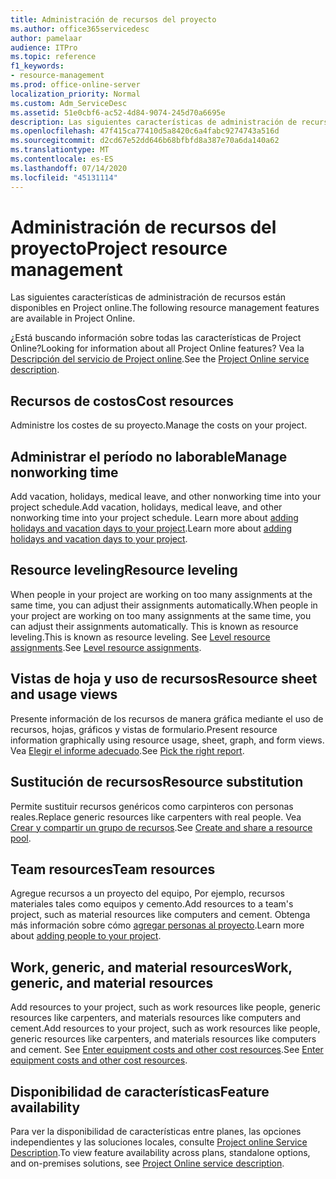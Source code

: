 ```yaml
---
title: Administración de recursos del proyecto
ms.author: office365servicedesc
author: pamelaar
audience: ITPro
ms.topic: reference
f1_keywords:
- resource-management
ms.prod: office-online-server
localization_priority: Normal
ms.custom: Adm_ServiceDesc
ms.assetid: 51e0cbf6-ac52-4d84-9074-245d70a6695e
description: Las siguientes características de administración de recursos están disponibles en Project online.
ms.openlocfilehash: 47f415ca77410d5a8420c6a4fabc9274743a516d
ms.sourcegitcommit: d2cd67e52dd646b68bfbfd8a387e70a6da140a62
ms.translationtype: MT
ms.contentlocale: es-ES
ms.lasthandoff: 07/14/2020
ms.locfileid: "45131114"
---
```

# <a name="project-resource-management"></a><span data-ttu-id="22495-103">Administración de recursos del proyecto</span><span class="sxs-lookup"><span data-stu-id="22495-103">Project resource management</span></span>

<span data-ttu-id="22495-104">Las siguientes características de administración de recursos están disponibles en Project online.</span><span class="sxs-lookup"><span data-stu-id="22495-104">The following resource management features are available in Project Online.</span></span>
  
<span data-ttu-id="22495-105">¿Está buscando información sobre todas las características de Project Online?</span><span class="sxs-lookup"><span data-stu-id="22495-105">Looking for information about all Project Online features?</span></span> <span data-ttu-id="22495-106">Vea la [Descripción del servicio de Project online](project-online-service-description.md).</span><span class="sxs-lookup"><span data-stu-id="22495-106">See the [Project Online service description](project-online-service-description.md).</span></span>
  
## <a name="cost-resources"></a><span data-ttu-id="22495-107">Recursos de costos</span><span class="sxs-lookup"><span data-stu-id="22495-107">Cost resources</span></span>

<span data-ttu-id="22495-108">Administre los costes de su proyecto.</span><span class="sxs-lookup"><span data-stu-id="22495-108">Manage the costs on your project.</span></span>
  
## <a name="manage-nonworking-time"></a><span data-ttu-id="22495-109">Administrar el período no laborable</span><span class="sxs-lookup"><span data-stu-id="22495-109">Manage nonworking time</span></span>

<span data-ttu-id="22495-110">Add vacation, holidays, medical leave, and other nonworking time into your project schedule.</span><span class="sxs-lookup"><span data-stu-id="22495-110">Add vacation, holidays, medical leave, and other nonworking time into your project schedule.</span></span> <span data-ttu-id="22495-111">Learn more about [adding holidays and vacation days to your project](https://go.microsoft.com/fwlink/p/?LinkId=271337).</span><span class="sxs-lookup"><span data-stu-id="22495-111">Learn more about [adding holidays and vacation days to your project](https://go.microsoft.com/fwlink/p/?LinkId=271337).</span></span>
  
## <a name="resource-leveling"></a><span data-ttu-id="22495-112">Resource leveling</span><span class="sxs-lookup"><span data-stu-id="22495-112">Resource leveling</span></span>

<span data-ttu-id="22495-113">When people in your project are working on too many assignments at the same time, you can adjust their assignments automatically.</span><span class="sxs-lookup"><span data-stu-id="22495-113">When people in your project are working on too many assignments at the same time, you can adjust their assignments automatically.</span></span> <span data-ttu-id="22495-114">This is known as resource leveling.</span><span class="sxs-lookup"><span data-stu-id="22495-114">This is known as resource leveling.</span></span> <span data-ttu-id="22495-115">See [Level resource assignments](https://go.microsoft.com/fwlink/p/?LinkId=271348).</span><span class="sxs-lookup"><span data-stu-id="22495-115">See [Level resource assignments](https://go.microsoft.com/fwlink/p/?LinkId=271348).</span></span>
  
## <a name="resource-sheet-and-usage-views"></a><span data-ttu-id="22495-116">Vistas de hoja y uso de recursos</span><span class="sxs-lookup"><span data-stu-id="22495-116">Resource sheet and usage views</span></span>

<span data-ttu-id="22495-117">Presente información de los recursos de manera gráfica mediante el uso de recursos, hojas, gráficos y vistas de formulario.</span><span class="sxs-lookup"><span data-stu-id="22495-117">Present resource information graphically using resource usage, sheet, graph, and form views.</span></span> <span data-ttu-id="22495-118">Vea [Elegir el informe adecuado](https://go.microsoft.com/fwlink/?LinkId=402920).</span><span class="sxs-lookup"><span data-stu-id="22495-118">See [Pick the right report](https://go.microsoft.com/fwlink/?LinkId=402920).</span></span>
  
## <a name="resource-substitution"></a><span data-ttu-id="22495-119">Sustitución de recursos</span><span class="sxs-lookup"><span data-stu-id="22495-119">Resource substitution</span></span>

<span data-ttu-id="22495-120">Permite sustituir recursos genéricos como carpinteros con personas reales.</span><span class="sxs-lookup"><span data-stu-id="22495-120">Replace generic resources like carpenters with real people.</span></span> <span data-ttu-id="22495-121">Vea [Crear y compartir un grupo de recursos](https://go.microsoft.com/fwlink/?LinkId=402921).</span><span class="sxs-lookup"><span data-stu-id="22495-121">See [Create and share a resource pool](https://go.microsoft.com/fwlink/?LinkId=402921).</span></span>
  
## <a name="team-resources"></a><span data-ttu-id="22495-122">Team resources</span><span class="sxs-lookup"><span data-stu-id="22495-122">Team resources</span></span>

<span data-ttu-id="22495-123">Agregue recursos a un proyecto del equipo, Por ejemplo, recursos materiales tales como equipos y cemento.</span><span class="sxs-lookup"><span data-stu-id="22495-123">Add resources to a team's project, such as material resources like computers and cement.</span></span> <span data-ttu-id="22495-124">Obtenga más información sobre cómo [agregar personas al proyecto](https://go.microsoft.com/fwlink/p/?LinkId=271347).</span><span class="sxs-lookup"><span data-stu-id="22495-124">Learn more about [adding people to your project](https://go.microsoft.com/fwlink/p/?LinkId=271347).</span></span>
  
## <a name="work-generic-and-material-resources"></a><span data-ttu-id="22495-125">Work, generic, and material resources</span><span class="sxs-lookup"><span data-stu-id="22495-125">Work, generic, and material resources</span></span>

<span data-ttu-id="22495-126">Add resources to your project, such as work resources like people, generic resources like carpenters, and materials resources like computers and cement.</span><span class="sxs-lookup"><span data-stu-id="22495-126">Add resources to your project, such as work resources like people, generic resources like carpenters, and materials resources like computers and cement.</span></span> <span data-ttu-id="22495-127">See [Enter equipment costs and other cost resources](https://go.microsoft.com/fwlink/?LinkId=402922).</span><span class="sxs-lookup"><span data-stu-id="22495-127">See [Enter equipment costs and other cost resources](https://go.microsoft.com/fwlink/?LinkId=402922).</span></span>
  
## <a name="feature-availability"></a><span data-ttu-id="22495-128">Disponibilidad de características</span><span class="sxs-lookup"><span data-stu-id="22495-128">Feature availability</span></span>

<span data-ttu-id="22495-129">Para ver la disponibilidad de características entre planes, las opciones independientes y las soluciones locales, consulte [Project online Service Description](project-online-service-description.md).</span><span class="sxs-lookup"><span data-stu-id="22495-129">To view feature availability across plans, standalone options, and on-premises solutions, see [Project Online service description](project-online-service-description.md).</span></span>
  

